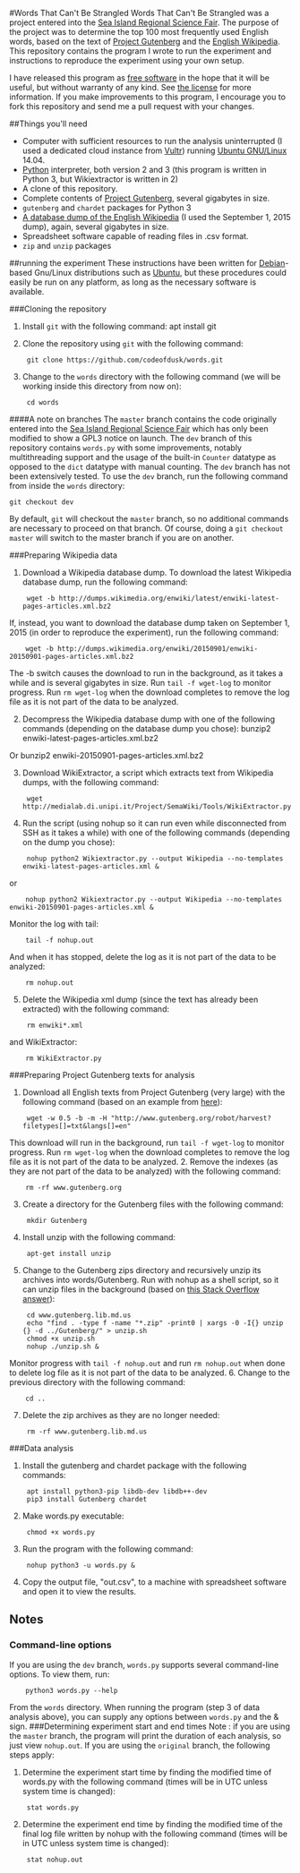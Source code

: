#Words That Can't Be Strangled
Words That Can't Be Strangled was a project entered into the [Sea Island Regional Science Fair](http://sirsf.org). The purpose of the project was to determine the top 100 most frequently used English words, based on the text of [Project Gutenberg](http://gutenberg.org) and the [English Wikipedia](http://en.wikipedia.org). This repository contains the program I wrote to run the experiment and instructions to reproduce the experiment using your own setup.

I have released this program as [free software](http://www.gnu.org/philosophy/free-sw.en.html) in the hope that it will be useful, but without warranty of any kind. See [the license](copying.txt) for more information. If you make improvements to this program, I encourage you to fork this repository and send me a pull request with your changes.

##Things you'll need
* Computer with sufficient resources to run the analysis uninterrupted (I used a dedicated cloud instance from [Vultr](http://vultr.com)) running [Ubuntu GNU/Linux](http://ubuntu.com) 14.04.
* [Python](http://python.org) interpreter, both version 2 and 3 (this program is written in Python 3, but Wikiextractor is written in 2)
* A clone of this repository.
* Complete contents of [Project Gutenberg](http://gutenberg.org), several gigabytes in size.
* `gutenberg` and `chardet` packages for Python 3
* [A database dump of the English Wikipedia](http://dumps.wikimedia.org/enwiki) (I used the September 1, 2015  dump), again, several gigabytes in size.
* Spreadsheet software capable of reading files in .csv format.
* `zip` and `unzip` packages

##running the experiment
These instructions have been written for [Debian](http://debian.org)-based Gnu/Linux distributions such as [Ubuntu](http://ubuntu.com), but these procedures could easily be run on any platform, as long as the necessary software is available.

###Cloning the repository
1. Install `git` with the following command:
		apt install git

2. Clone the repository using `git` with the following command:

		git clone https://github.com/codeofdusk/words.git

3. Change to the `words` directory with the following command (we will be working inside this directory from now on):

		cd words

####A note on branches
The `master` branch contains the code originally entered into the [Sea Island Regional Science Fair](http://sirsf.org) which has only been modified to show a GPL3 notice on launch.
The `dev` branch of this repository contains `words.py` with some improvements, notably multithreading support and the usage of the built-in `Counter` datatype as opposed to the `dict` datatype with manual counting. The `dev` branch has not been extensively tested. 
To use the `dev` branch, run the following command from inside the `words` directory:

	git checkout dev

By default, `git` will checkout the `master` branch, so no additional commands are necessary to proceed on that branch. Of course, doing a `git checkout master` will switch to the master branch if you are on another.

###Preparing Wikipedia data
1. Download a Wikipedia database dump. To download the latest Wikipedia database dump, run the following command:

		wget -b http://dumps.wikimedia.org/enwiki/latest/enwiki-latest-pages-articles.xml.bz2
If, instead, you want to download the database dump taken on September 1, 2015 (in order to reproduce the experiment), run the following command:

		wget -b http://dumps.wikimedia.org/enwiki/20150901/enwiki-20150901-pages-articles.xml.bz2
The -b switch causes the download to run in the background, as it takes a while and is several gigabytes in size. Run `tail -f wget-log` to monitor progress. Run `rm wget-log` when the download completes to remove the log file as it is not part of the data to be analyzed.

2. Decompress the Wikipedia database dump with one of the following commands (depending on the database dump you chose):
		bunzip2 enwiki-latest-pages-articles.xml.bz2

Or
		bunzip2 enwiki-20150901-pages-articles.xml.bz2

3. Download WikiExtractor, a script which extracts text from Wikipedia dumps, with the following command:

		wget http://medialab.di.unipi.it/Project/SemaWiki/Tools/WikiExtractor.py
4. Run the script (using nohup so it can run even while disconnected from SSH as it takes a while) with one of the following commands (depending on the dump you chose):

		nohup python2 Wikiextractor.py --output Wikipedia --no-templates enwiki-latest-pages-articles.xml &
or

		nohup python2 Wikiextractor.py --output Wikipedia --no-templates enwiki-20150901-pages-articles.xml &
Monitor the log with tail:

		tail -f nohup.out
And when it has stopped, delete the log as it is not part of the data to be analyzed:

		rm nohup.out
5. Delete the Wikipedia xml dump (since the text has already been extracted) with the following command:

		rm enwiki*.xml
and WikiExtractor:

		rm WikiExtractor.py

###Preparing Project Gutenberg texts for analysis
1. Download all English texts from Project Gutenberg (very large) with the following command (based on an example from [here](http://www.gutenberg.org/wiki/Gutenberg:Information_About_Robot_Access_to_our_Pages)):

		wget -w 0.5 -b -m -H "http://www.gutenberg.org/robot/harvest?filetypes[]=txt&langs[]=en"
This download will run in the background, run `tail -f wget-log` to monitor progress. Run `rm wget-log` when the download completes to remove the log file as it is not part of the data to be analyzed.
2. Remove the indexes (as they are not part of the data to be analyzed) with the following command:

		rm -rf www.gutenberg.org
3. Create a directory for the Gutenberg files with the following command:

		mkdir Gutenberg
4. Install unzip with the following command:

		apt-get install unzip
5. Change to the Gutenberg zips directory and recursively unzip its archives into words/Gutenberg. Run with nohup as a shell script, so it can unzip files in the background (based on [this Stack Overflow answer](http://stackoverflow.com/a/107999)):

		cd www.gutenberg.lib.md.us
		echo "find . -type f -name "*.zip" -print0 | xargs -0 -I{} unzip {} -d ../Gutenberg/" > unzip.sh
		chmod +x unzip.sh
		nohup ./unzip.sh &
Monitor progress with `tail -f nohup.out` and run `rm nohup.out` when done to delete log file as it is not part of the data to be analyzed.
6. Change to the previous directory with the following command:

		cd ..

7. Delete the zip archives as they are no longer needed:

		rm -rf www.gutenberg.lib.md.us

###Data analysis
1. Install the gutenberg and chardet package with the following commands:

		apt install python3-pip libdb-dev libdb++-dev
		pip3 install Gutenberg chardet
2. Make words.py executable:

		chmod +x words.py
3. Run the program with the following command:

		nohup python3 -u words.py &
4. Copy the output file, "out.csv", to a machine with spreadsheet software and open it to view the results.

## Notes
### Command-line options
If you are using the `dev` branch, `words.py` supports several command-line options. To view them, run:

		python3 words.py --help
From the `words` directory. When running the program (step 3 of data analysis above), you can supply any options between `words.py` and the & sign.
###Determining experiment start and end times
Note : if you are using the `master` branch, the program will print the duration of each analysis, so just view `nohup.out`. If you are using the `original` branch, the following steps apply:
1. Determine the experiment start time by finding the modified time of words.py with the following command (times will be in UTC unless system time is changed):

		stat words.py
2. Determine the experiment end time by finding the modified time of the final log file written by nohup with the following command (times will be in UTC unless system time is changed):

		stat nohup.out